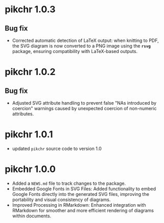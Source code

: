 # pikchr 1.0.3

## Bug fix

- Corrected automatic detection of LaTeX output: when knitting to PDF, the SVG diagram is now converted to a PNG image using the **`rsvg`** package, ensuring compatibility with LaTeX-based outputs.

# pikchr 1.0.2

## Bug fix

- Adjusted SVG attribute handling to prevent false "NAs introduced by coercion" warnings caused by unexpected coercion of non-numeric attributes.

# pikchr 1.0.1

* updated `pikchr` source code to version 1.0

# pikchr 1.0.0

* Added a `NEWS.md` file to track changes to the package.
* Embedded Google Fonts in SVG Files: Added functionality to embed Google Fonts directly into the generated SVG files, improving the portability and visual consistency of diagrams.
* Improved Processing in RMarkdown: Enhanced integration with RMarkdown for smoother and more efficient rendering of diagrams within documents.

